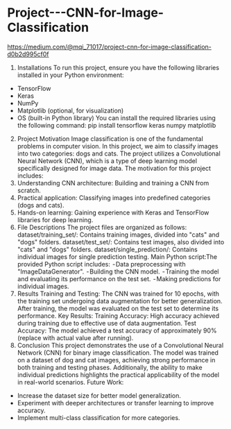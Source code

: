 # Project---CNN-for-Image-Classification
https://medium.com/@mqi_71017/project-cnn-for-image-classification-d0b2d995cf0f

1. Installations
To run this project, ensure you have the following libraries installed in your Python environment:
- TensorFlow
- Keras
- NumPy
- Matplotlib (optional, for visualization)
- OS (built-in Python library)
You can install the required libraries using the following command:
pip install tensorflow keras numpy matplotlib

2. Project Motivation
Image classification is one of the fundamental problems in computer vision. In this project, we aim to classify images into two categories: dogs and cats. The project utilizes a Convolutional Neural Network (CNN), which is a type of deep learning model specifically designed for image data.
The motivation for this project includes:
1. Understanding CNN architecture: Building and training a CNN from scratch.
2. Practical application: Classifying images into predefined categories (dogs and cats).
3. Hands-on learning: Gaining experience with Keras and TensorFlow libraries for deep learning.
3. File Descriptions
The project files are organized as follows:
dataset/training_set/: Contains training images, divided into "cats" and "dogs" folders.
dataset/test_set/: Contains test images, also divided into "cats" and "dogs" folders.
dataset/single_prediction/: Contains individual images for single prediction testing.
Main Python script:The provided Python script includes:
 - Data preprocessing with "ImageDataGenerator".
 - Building the CNN model.
 - Training the model and evaluating its performance on the test set.
 - Making predictions for individual images.
4. Results
Training and Testing:
The CNN was trained for 10 epochs, with the training set undergoing data augmentation for better generalization. After training, the model was evaluated on the test set to determine its performance.
Key Results:
Training Accuracy: High accuracy achieved during training due to effective use of data augmentation.
Test Accuracy: The model achieved a test accuracy of approximately 90% (replace with actual value after running).
5. Conclusion
This project demonstrates the use of a Convolutional Neural Network (CNN) for binary image classification. The model was trained on a dataset of dog and cat images, achieving strong performance in both training and testing phases. Additionally, the ability to make individual predictions highlights the practical applicability of the model in real-world scenarios.
Future Work:
- Increase the dataset size for better model generalization.
- Experiment with deeper architectures or transfer learning to improve accuracy.
- Implement multi-class classification for more categories.
